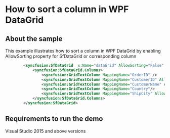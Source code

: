 # How to sort a column in WPF DataGrid
## About the sample
This example illustrates how to sort a column in WPF DataGrid by enabling AllowSorting property for SfDataGrid or corresponding column

```xml
        <syncfusion:SfDataGrid  x:Name="dataGrid" AllowSorting="False" ItemsSource="{Binding Orders}">
            <syncfusion:SfDataGrid.Columns>
                <syncfusion:GridTextColumn MappingName="OrderID" />
                <syncfusion:GridTextColumn MappingName="CustomerID" AllowSorting="True"/>
                <syncfusion:GridTextColumn MappingName="CustomerName" AllowSorting="True"/>
                <syncfusion:GridTextColumn MappingName="Country"/>
                <syncfusion:GridTextColumn MappingName="ShipCity" AllowSorting="True"/>
            </syncfusion:SfDataGrid.Columns>
        </syncfusion:SfDataGrid>
```
## Requirements to run the demo
Visual Studio 2015 and above versions